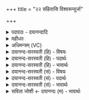 +++
title = "२२ संहितासि विश्वरूप्यूर्जा"

+++
<details><summary>पदपाठः - दयानन्दादि</summary>

स॒ँहि॒तेति॑ सम्ऽहि॒ता। अ॒सि॒। वि॒श्व॒रू॒पीति॑ विश्वऽरू॒पी। ऊ॒र्जा। मा॒। आ। वि॒श॒। गौ॒प॒त्येन॑। उप॑। त्वा॒। अ॒ग्ने॒। दि॒वेदि॑व॒ इति॑ दि॒वेदि॑वे। दो॑षावस्त॒रिति॒ दोषा॑ऽवस्तः। धि॒या। व॒यम्। नमः॑। भर॑न्तः। आ। इ॒म॒सि॒। २२।
</details>

<details><summary>महीधरः</summary>

म० सᳪं᳭हितेत्यालभते' ( का० ४ । १२ । ६ ) इति । गामित्यनुवर्तते । हे गौः, त्वं संहितासि क्षीराज्यरूपहविर्दानाय यज्ञकर्मभिः संयुक्तासि । किंभूता । विश्वरूपी विश्वं रूपं यस्याः सा । शुक्लकृष्णादिबहुरूपैर्युक्ता । सा त्वमूर्जा क्षीरादिरसेन गौपत्येन गोस्वामित्वेन मामाविश सर्वतः प्रविश । त्वत्प्रसादान्मम बहुविधो रसो बहुविधं गोस्वामित्वं च संपद्यतामित्यर्थः । 'गार्हपत्यं गत्वोपतिष्ठत उप त्वेतीति' (का० ४ । १२ । ७)। उप त्वा । तिस्रो गायत्र्य आग्नेय्यो मधुच्छन्दोदृष्टाः । हे दोषावस्तः हे अग्ने, दोषा रात्रिस्तस्यामपि वसति अजस्रं धार्यमाणत्वान्नोपशाम्यतीति दोषावस्ता । यद्वा अग्नौ हे देवाः, इत्युपक्रम्य तैः संगृह्य रात्रिं प्रविवेशेतीतिहासेन अग्ने रात्रौ प्रवेश उक्तस्तमयं मन्त्र आह । हे दोषावस्तः रात्रौ वसनशील गार्हपत्य, दिवेदिवे प्रतिदिनं वयं यजमानाः त्वा त्वामुप एमसि त्वां प्रत्यागच्छामः । 'इदन्तो मसि' । किंभूता वयम् । धिया श्रद्धायुक्तया वुद्ध्या नमोभरन्तः नमस्कारं संपादयन्तः । यद्वा नम इत्यन्ननाम ( निघ० २। ७ । २१)। अन्नं हविर्बिभ्रतः ॥ २२ ॥  
त्रयोविंशी।
</details>

<details><summary>अधिमन्त्रम् (VC)</summary>

- अग्निर्देवता
- वैश्वामित्रो मधुच्छन्दा ऋषिः
- भूरिग् आसुरी गायत्री, गायत्री
- षड्जः
</details>

<details><summary>दयानन्द-सरस्वती (हि) - विषयः</summary>

अब अगले मन्त्र में अग्निशब्द से बिजुली के कर्मों का उपदेश किया है ॥
</details>

<details><summary>दयानन्द-सरस्वती (हि) - पदार्थः</summary>

पदार्थान्वयभाषाः -  (नमः) अन्न को (भरन्तः) धारण करते हुए हम लोग (धिया) अपनी बुद्धि वा कर्म से जो (अग्ने) अग्नि बिजुली रूप से सब पदार्थों के (संहिता) साथ (ऊर्जा) वेग वा पराक्रम आदि गुणयुक्त (विश्वरूपी) सब पदार्थों में रूपगुणयुक्त (गौपत्येन) इन्द्रिय वा पशुओं के पालन करनेवाले जीव के साथ वर्त्तमान से (मा) मुझ में (आविश) प्रवेश करता है (त्वा) उस (दोषावस्तः) रात्रि को अपने तेज से दूर करनेवाले (अग्ने) विद्युद्रूप अग्नि को (दिवेदिवे) ज्ञान के प्रकाश होने के लिये प्रतिदिन (उपैमसि) समीप प्राप्त करते हैं ॥२२॥
</details>

<details><summary>दयानन्द-सरस्वती (हि) - भावार्थः</summary>

भावार्थभाषाः -  मनुष्यों को ऐसा जानना चाहिये कि जिस ईश्वर ने सब जगह मूर्त्तिमान् द्रव्यों में बिजुलीरूप से परिपूर्ण सब रूपों का प्रकाश करने, चेष्टा आदि व्यवहारों का हेतु विचित्र गुणवाला अग्नि रचा है, उसी की उपासना नित्य करनी चाहिये ॥२२॥
</details>

<details><summary>दयानन्द-सरस्वती (सं) - विषयः</summary>

अथाग्निशब्देन विद्युत्कर्माण्युपदिश्यन्ते ॥
</details>

<details><summary>दयानन्द-सरस्वती (सं) - पदार्थः</summary>

पदार्थान्वयभाषाः -  नमोऽन्नं भरन्त सन्तो वयं धिया योऽग्निर्विद्युद्रूपेण सर्वेषु पदार्थेषु संहितोर्जा विश्वरूपी गौपत्येन मा मां विश प्रविशति त्वाग्ने तं दोषावस्तारमग्निं दिवे दिवे प्रतिदिनमुपैमसि ॥२२॥
</details>

<details><summary>दयानन्द-सरस्वती (सं) - भावार्थः</summary>

भावार्थभाषाः -  मनुष्यैरित्थं वेदितव्यं येनेश्वरेण सर्वत्र मूर्त्तद्रव्येषु विद्युद्रूपो व्याप्तः सर्वरूपप्रकाशश्चेष्टादिव्यवहार- हेतुविचित्रगुणोऽग्निर्निर्मितस्तस्यैवोपासनं नित्यं कार्यमिति ॥२२॥
</details>

<details><summary>सविता जोशी ← दयानन्दः (म) - भावार्थः</summary>

भावार्थभाषाः -  माणसांनी हे जाणले पाहिजे की, ज्या ईश्वराने मूर्तिमान पदार्थात सर्वत्र विद्युतरूपाने असणारा व सर्व रूप प्रकाशित करण्याचे कारण असणारा अग्नी निर्माण केलेला आहे. त्याचीच (परमेश्वराची) सदैव उपासना केली पाहिजे.
</details>